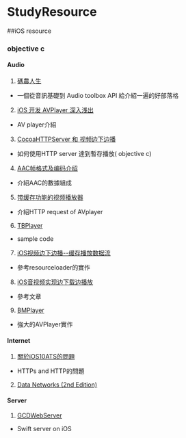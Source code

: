# StudyResource

##iOS resource

### objective c

#### Audio 

1. [碼農人生](http://msching.github.io/blog/categories/ios-audio/)
 - 一個從音訊基礎到 Audio toolbox API 給介紹一遍的好部落格
2. [iOS 开发 AVPlayer 深入浅出](http://www.jianshu.com/p/5016b72c52bd)
 - AV player介紹
3. [CocoaHTTPServer 和 视频边下边播](http://www.jianshu.com/p/962c65c7fc5a)
 - 如何使用HTTP server 達到暫存播放( objective c)
4. [AAC帧格式及编码介绍](http://blog.csdn.net/sunnylgz/article/details/7676340)
 - 介紹AAC的數據組成
5. [带缓存功能的视频播放器](http://www.jianshu.com/p/0cb298eaa4f7)
 - 介紹HTTP request of AVplayer
6. [TBPlayer](https://github.com/suifengqjn/TBPlayer)
 - sample code
7. [iOS视频边下边播--缓存播放数据流](http://www.jianshu.com/p/990ee3db0563)
 - 參考resourceloader的實作
8. [iOS音视频实现边下载边播放](http://sky-weihao.github.io/2015/10/06/Video-streaming-and-caching-in-iOS/)
 - 參考文章
9. [BMPlayer](https://github.com/BrikerMan/BMPlayer)
 - 強大的AVPlayer實作
 
#### Internet
1. [關於iOS10ATS的問題](https://onevcat.com/2016/06/ios-10-ats/)
 - HTTPs and HTTP的問題
2. [Data Networks (2nd Edition)](http://web.mit.edu/dimitrib/www/datanets.html)

#### Server
1. [GCDWebServer](https://github.com/swisspol/GCDWebServer)
 - Swift server on iOS 
